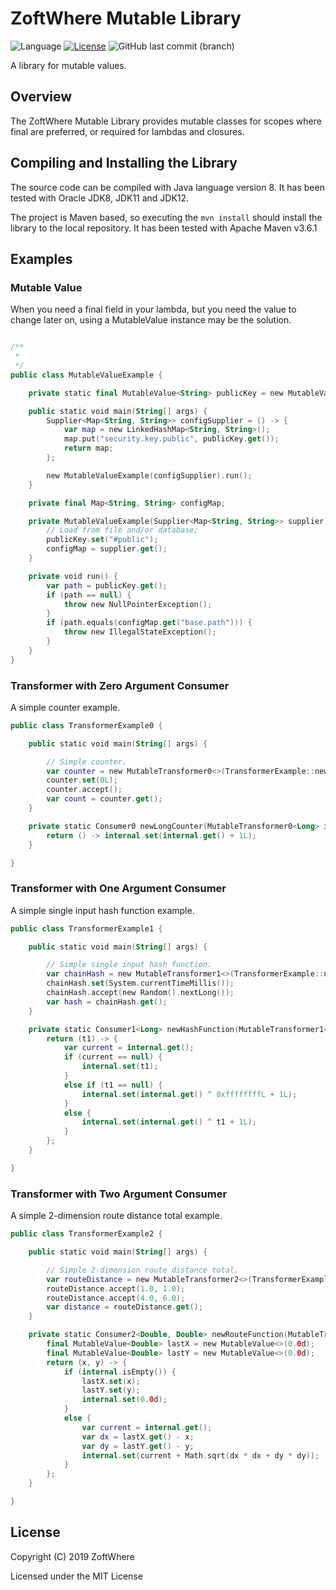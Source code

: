 # ZoftWhere Mutable Library
![Language](https://img.shields.io/github/languages/top/ZoftWhere/mutable-library) [![License](https://img.shields.io/github/license/ZoftWhere/mutable-library)](https://github.com/ZoftWhere/mutable-library/blob/master/license.txt)
![GitHub last commit (branch)](https://img.shields.io/github/last-commit/ZoftWhere/mutable-library/master?label=master%20updated)

A library for mutable values.


## Overview

The ZoftWhere Mutable Library provides mutable classes for scopes where final are preferred, or required for lambdas and closures.


## Compiling and Installing the Library

The source code can be compiled with Java language version 8.  It has been tested with Oracle JDK8, JDK11 and JDK12.

The project is Maven based, so executing the ```mvn install``` should install the library to the local repository.  It has been tested with Apache Maven v3.6.1


## Examples

### Mutable Value

When you need a final field in your lambda, but you need the value to change later on, using a MutableValue instance
 may be the solution.

``` kotlin

/**
 * 
 */
public class MutableValueExample {

    private static final MutableValue<String> publicKey = new MutableValue<>(null);

    public static void main(String[] args) {
        Supplier<Map<String, String>> configSupplier = () -> {
            var map = new LinkedHashMap<String, String>();
            map.put("security.key.public", publicKey.get());
            return map;
        };

        new MutableValueExample(configSupplier).run();
    }

    private final Map<String, String> configMap;

    private MutableValueExample(Supplier<Map<String, String>> supplier) {
        // Load from file and/or database;
        publicKey.set("#public");
        configMap = supplier.get();
    }

    private void run() {
        var path = publicKey.get();
        if (path == null) {
            throw new NullPointerException();
        }
        if (path.equals(configMap.get("base.path"))) {
            throw new IllegalStateException();
        }
    }
}

```

### Transformer with Zero Argument Consumer

A simple counter example.

``` kotlin
public class TransformerExample0 {

    public static void main(String[] args) {

        // Simple counter.
        var counter = new MutableTransformer0<>(TransformerExample::newLongCounter);
        counter.set(0L);
        counter.accept();
        var count = counter.get();
    }

    private static Consumer0 newLongCounter(MutableTransformer0<Long> internal) {
        return () -> internal.set(internal.get() + 1L);
    }

}
```

### Transformer with One Argument Consumer

A simple single input hash function example.

``` kotlin
public class TransformerExample1 {

    public static void main(String[] args) {

        // Simple single input hash function.
        var chainHash = new MutableTransformer1<>(TransformerExample::newHashFunction);
        chainHash.set(System.currentTimeMillis());
        chainHash.accept(new Random().nextLong());
        var hash = chainHash.get();
    }

    private static Consumer1<Long> newHashFunction(MutableTransformer1<Long, Long> internal) {
        return (t1) -> {
            var current = internal.get();
            if (current == null) {
                internal.set(t1);
            }
            else if (t1 == null) {
                internal.set(internal.get() ^ 0xffffffffL + 1L);
            }
            else {
                internal.set(internal.get() ^ t1 + 1L);
            }
        };
    }

}
```


### Transformer with Two Argument Consumer

A simple 2-dimension route distance total example.

``` kotlin
public class TransformerExample2 {

    public static void main(String[] args) {

        // Simple 2-dimension route distance total.
        var routeDistance = new MutableTransformer2<>(TransformerExample::newRouteFunction);
        routeDistance.accept(1.0, 1.0);
        routeDistance.accept(4.0, 6.0);
        var distance = routeDistance.get();
    }

    private static Consumer2<Double, Double> newRouteFunction(MutableTransformer2<Double, Double, Double> internal) {
        final MutableValue<Double> lastX = new MutableValue<>(0.0d);
        final MutableValue<Double> lastY = new MutableValue<>(0.0d);
        return (x, y) -> {
            if (internal.isEmpty()) {
                lastX.set(x);
                lastY.set(y);
                internal.set(0.0d);
            }
            else {
                var current = internal.get();
                var dx = lastX.get() - x;
                var dy = lastY.get() - y;
                internal.set(current + Math.sqrt(dx * dx + dy * dy));
            }
        };
    }

}
```


## License

Copyright (C) 2019 ZoftWhere

Licensed under the MIT License
